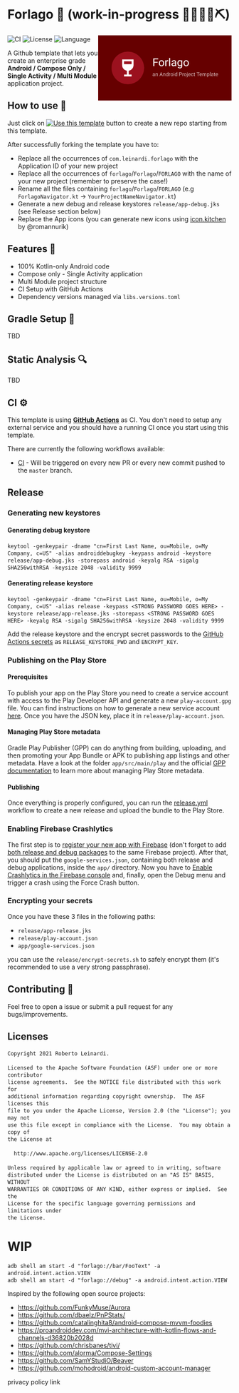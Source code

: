 # Forlago 🍷 (work-in-progress 👷🔧️👷‍♀️⛏)

<img src="/art/play_store_feature_graphic.png" width="300" align="right" hspace="0" />

![CI](https://github.com/leinardi/Forlago/workflows/CI/badge.svg)  ![License](https://img.shields.io/github/license/leinardi/Forlago.svg) ![Language](https://img.shields.io/github/languages/top/leinardi/Forlago?color=blue&logo=kotlin)

A Github template that lets you create an enterprise grade **Android / Compose Only / Single Activity / Multi Module** application project.

## How to use 👣

Just click on [![Use this template](https://img.shields.io/badge/-Use%20this%20template-brightgreen)](https://github.com/leinardi/Forlago/generate)
button to create a new repo starting from this template.

After successfully forking the template you have to:

- Replace all the occurrences of `com.leinardi.forlago` with the Application ID of your new project
- Replace all the occurrences of `forlago`/`Forlago`/`FORLAGO` with the name of your new project (remember to preserve the case!)
- Rename all the files containing `forlago`/`Forlago`/`FORLAGO` (e.g `ForlagoNavigator.kt` -> `YourProjectNameNavigator.kt`)
- Generate a new debug and release keystores `release/app-debug.jks` (see Release section below)
- Replace the App icons (you can generate new icons using [icon.kitchen](https://icon.kitchen/) by @romannurik)

## Features 🎨

- 100% Kotlin-only Android code
- Compose only - Single Activity application
- Multi Module project structure
- CI Setup with GitHub Actions
- Dependency versions managed via `libs.versions.toml`

## Gradle Setup 🐘

TBD

## Static Analysis 🔍

TBD

## CI ⚙️

This template is using [**GitHub Actions**](https://github.com/leinardi/Forlago/actions) as CI. You don't need to setup any external service and you
should have a running CI once you start using this template.

There are currently the following workflows available:

- [CI](.github/workflows/ci.yml) - Will be triggered on every new PR or every new commit pushed to the `master` branch.

## Release

### Generating new keystores

#### Generating debug keystore

```
keytool -genkeypair -dname "cn=First Last Name, ou=Mobile, o=My Company, c=US" -alias androiddebugkey -keypass android -keystore release/app-debug.jks -storepass android -keyalg RSA -sigalg SHA256withRSA -keysize 2048 -validity 9999
```

#### Generating release keystore

```
keytool -genkeypair -dname "cn=First Last Name, ou=Mobile, o=My Company, c=US" -alias release -keypass <STRONG PASSWORD GOES HERE> -keystore release/app-release.jks -storepass <STRONG PASSWORD GOES HERE> -keyalg RSA -sigalg SHA256withRSA -keysize 2048 -validity 9999
```

Add the release keystore and the encrypt secret passwords to
the [GitHub Actions secrets](https://docs.github.com/en/actions/security-guides/encrypted-secrets) as `RELEASE_KEYSTORE_PWD` and `ENCRYPT_KEY`.

### Publishing on the Play Store

#### Prerequisites

To publish your app on the Play Store you need to create a service account with access to the Play Developer API and generate a new `play-account.gpg`
file. You can find instructions on how to generate a new service account [here](https://github.com/Triple-T/gradle-play-publisher#service-account).
Once you have the JSON key, place it in `release/play-account.json`.

#### Managing Play Store metadata

Gradle Play Publisher (GPP) can do anything from building, uploading, and then promoting your App Bundle or APK to publishing app listings and other
metadata. Have a look at the folder `app/src/main/play` and the
official [GPP documentation](https://github.com/Triple-T/gradle-play-publisher#managing-play-store-metadata)
to learn more about managing Play Store metadata.

#### Publishing

Once everything is properly configured, you can run the [release.yml](.github/workflows/release.yml) workflow to create a new release and upload the
bundle to the Play Store.

### Enabling Firebase Crashlytics

The first step is to [register your new app with Firebase](https://firebase.google.com/docs/android/setup?hl=en) (don't forget to add [both release and
debug packages](https://firebase.googleblog.com/2016/08/organizing-your-firebase-enabled-android-app-builds.html) to the same Firebase project).
After that, you should put the `google-services.json`, containing both release and debug applications, inside the `app/` directory.
Now you have to [Enable Crashlytics in the Firebase console](https://firebase.google.com/docs/crashlytics/get-started?hl=en&platform=android#enable-in-console)
and, finally, open the Debug menu and trigger a crash using the Force Crash button.

### Encrypting your secrets

Once you have these 3 files in the following paths:

- `release/app-release.jks`
- `release/play-account.json`
- `app/google-services.json`

you can use the `release/encrypt-secrets.sh` to safely encrypt them (it's recommended to use a very strong passphrase).

## Contributing 🤝

Feel free to open a issue or submit a pull request for any bugs/improvements.

## Licenses

```
Copyright 2021 Roberto Leinardi.

Licensed to the Apache Software Foundation (ASF) under one or more contributor
license agreements.  See the NOTICE file distributed with this work for
additional information regarding copyright ownership.  The ASF licenses this
file to you under the Apache License, Version 2.0 (the "License"); you may not
use this file except in compliance with the License.  You may obtain a copy of
the License at

  http://www.apache.org/licenses/LICENSE-2.0

Unless required by applicable law or agreed to in writing, software
distributed under the License is distributed on an "AS IS" BASIS, WITHOUT
WARRANTIES OR CONDITIONS OF ANY KIND, either express or implied.  See the
License for the specific language governing permissions and limitations under
the License.
```

# WIP

```
adb shell am start -d "forlago://bar/FooText" -a android.intent.action.VIEW
adb shell am start -d "forlago://debug" -a android.intent.action.VIEW
```

Inspired by the following open source projects:

- https://github.com/FunkyMuse/Aurora
- https://github.com/dbaelz/PnPStats/
- https://github.com/catalinghita8/android-compose-mvvm-foodies
- https://proandroiddev.com/mvi-architecture-with-kotlin-flows-and-channels-d36820b2028d
- https://github.com/chrisbanes/tivi/
- https://github.com/alorma/Compose-Settings
- https://github.com/SamYStudiO/Beaver
- https://github.com/mohodroid/android-custom-account-manager

privacy policy link
